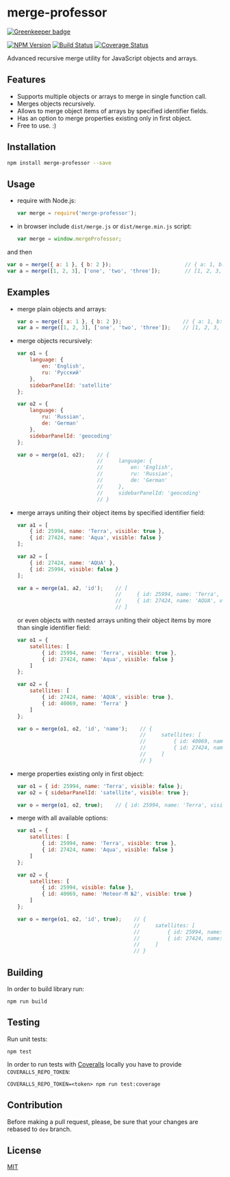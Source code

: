 # merge-professor

[![Greenkeeper badge](https://badges.greenkeeper.io/ezze/merge-professor.svg)](https://greenkeeper.io/)

[![NPM Version](https://badge.fury.io/js/merge-professor.svg)](https://badge.fury.io/js/merge-professor)
[![Build Status](https://travis-ci.org/ezze/merge-professor.svg?branch=dev)](https://travis-ci.org/ezze/merge-professor)
[![Coverage Status](https://coveralls.io/repos/github/ezze/merge-professor/badge.svg)](https://coveralls.io/github/ezze/merge-professor)

Advanced recursive merge utility for JavaScript objects and arrays.

## Features

- Supports multiple objects or arrays to merge in single function call.
- Merges objects recursively.
- Allows to merge object items of arrays by specified identifier fields.
- Has an option to merge properties existing only in first object. 
- Free to use. :)

## Installation

```bash
npm install merge-professor --save
```
    
## Usage

- require with Node.js:

    ```javascript
    var merge = require('merge-professor');
    ```

- in browser include `dist/merge.js` or `dist/merge.min.js` script:

    ```javascript
    var merge = window.mergeProfessor;
    ```
    
and then    
    
```javascript    
var o = merge({ a: 1 }, { b: 2 });                        // { a: 1, b: 2 }
var a = merge([1, 2, 3], ['one', 'two', 'three']);        // [1, 2, 3, 'one', 'two', 'three']
```

## Examples

- merge plain objects and arrays:

    ```javascript
    var o = merge({ a: 1 }, { b: 2 });                    // { a: 1, b: 2 }
    var a = merge([1, 2, 3], ['one', 'two', 'three']);    // [1, 2, 3, 'one', 'two', 'three']
    ```
- merge objects recursively:

    ```javascript
    var o1 = {
        language: {
            en: 'English',
            ru: 'Русский'
        },
        sidebarPanelId: 'satellite'
    };

    var o2 = {
        language: {
            ru: 'Russian',
            de: 'German'
        },
        sidebarPanelId: 'geocoding'
    };

    var o = merge(o1, o2);    // {
                              //     language: {
                              //         en: 'English',
                              //         ru: 'Russian',
                              //         de: 'German'
                              //     },
                              //     sidebarPanelId: 'geocoding'
                              // }
    ```

- merge arrays uniting their object items by specified identifier field: 

    ``` javascript
    var a1 = [
        { id: 25994, name: 'Terra', visible: true },
        { id: 27424, name: 'Aqua', visible: false }
    ];

    var a2 = [
        { id: 27424, name: 'AQUA' },
        { id: 25994, visible: false }
    ];

    var a = merge(a1, a2, 'id');    // [
                                    //     { id: 25994, name: 'Terra', visible: false },
                                    //     { id: 27424, name: 'AQUA', visible: false }
                                    // ]
    ```
    
    or even objects with nested arrays uniting their object items by more than single identifier field:

    ```javascript                                    
    var o1 = {
        satellites: [
            { id: 25994, name: 'Terra', visible: true },
            { id: 27424, name: 'Aqua', visible: false }
        ]
    };

    var o2 = {
        satellites: [
            { id: 27424, name: 'AQUA', visible: true },
            { id: 40069, name: 'Terra' }
        ]
    };
    
    var o = merge(o1, o2, 'id', 'name');    // {
                                            //     satellites: [
                                            //         { id: 40069, name: 'Terra', visible: true },
                                            //         { id: 27424, name: 'AQUA', visible: true }
                                            //     ]
                                            // }
    ```

- merge properties existing only in first object:

    ```javascript
    var o1 = { id: 25994, name: 'Terra', visible: false };
    var o2 = { sidebarPanelId: 'satellite', visible: true };

    var o = merge(o1, o2, true);    // { id: 25994, name: 'Terra', visible: true });
    ```
    
- merge with all available options:
    
    ```javascript
    var o1 = {
        satellites: [
            { id: 25994, name: 'Terra', visible: true },
            { id: 27424, name: 'Aqua', visible: false }
        ]
    };
  
    var o2 = {
        satellites: [
            { id: 25994, visible: false },
            { id: 40069, name: 'Meteor-M №2', visible: true }
        ]
    };
  
    var o = merge(o1, o2, 'id', true);    // {
                                          //     satellites: [
                                          //         { id: 25994, name: 'Terra', visible: false },
                                          //         { id: 27424, name: 'Aqua', visible: false }
                                          //     ]
                                          // }
    ```
                                        
## Building

In order to build library run:
                                          
    npm run build
    
## Testing
    
Run unit tests:
    
    npm test
    
In order to run tests with [Coveralls](http://coveralls.io) locally you have to provide `COVERALLS_REPO_TOKEN`:
        
    COVERALLS_REPO_TOKEN=<token> npm run test:coverage
    
## Contribution
    
Before making a pull request, please, be sure that your changes are rebased to `dev` branch.

## License

[MIT](LICENSE)
